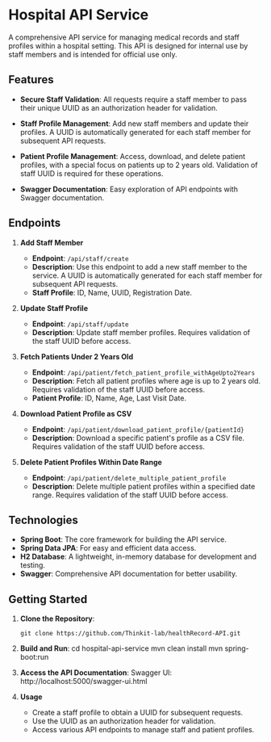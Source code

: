 # Hospital API Service

A comprehensive API service for managing medical records and staff profiles within a hospital setting. This API is designed for internal use by staff members and is intended for official use only.

## Features

- **Secure Staff Validation**: All requests require a staff member to pass their unique UUID as an authorization header for validation.

- **Staff Profile Management**: Add new staff members and update their profiles. A UUID is automatically generated for each staff member for subsequent API requests.

- **Patient Profile Management**: Access, download, and delete patient profiles, with a special focus on patients up to 2 years old. Validation of staff UUID is required for these operations.

- **Swagger Documentation**: Easy exploration of API endpoints with Swagger documentation.

## Endpoints

1. **Add Staff Member**
   - **Endpoint**: `/api/staff/create`
   - **Description**: Use this endpoint to add a new staff member to the service. A UUID is automatically generated for each staff member for subsequent API requests.
   - **Staff Profile**: ID, Name, UUID, Registration Date.

2. **Update Staff Profile**
   - **Endpoint**: `/api/staff/update`
   - **Description**: Update staff member profiles. Requires validation of the staff UUID before access.

3. **Fetch Patients Under 2 Years Old**
   - **Endpoint**: `/api/patient/fetch_patient_profile_withAgeUpto2Years`
   - **Description**: Fetch all patient profiles where age is up to 2 years old. Requires validation of the staff UUID before access.
   - **Patient Profile**: ID, Name, Age, Last Visit Date.

4. **Download Patient Profile as CSV**
   - **Endpoint**: `/api/patient/download_patient_profile/{patientId}`
   - **Description**: Download a specific patient's profile as a CSV file. Requires validation of the staff UUID before access.

5. **Delete Patient Profiles Within Date Range**
   - **Endpoint**: `/api/patient/delete_multiple_patient_profile`
   - **Description**: Delete multiple patient profiles within a specified date range. Requires validation of the staff UUID before access.

## Technologies

- **Spring Boot**: The core framework for building the API service.
- **Spring Data JPA**: For easy and efficient data access.
- **H2 Database**: A lightweight, in-memory database for development and testing.
- **Swagger**: Comprehensive API documentation for better usability.

## Getting Started

1. **Clone the Repository**:
   ```shell
   git clone https://github.com/Thinkit-lab/healthRecord-API.git
   
2. **Build and Run**:
   cd hospital-api-service
   mvn clean install
   mvn spring-boot:run

3. **Access the API Documentation**:
   Swagger UI: http://localhost:5000/swagger-ui.html

4. **Usage**
   - Create a staff profile to obtain a UUID for subsequent requests.
   - Use the UUID as an authorization header for validation.
   - Access various API endpoints to manage staff and patient profiles.
